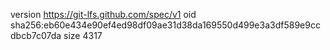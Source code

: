 version https://git-lfs.github.com/spec/v1
oid sha256:eb60e434e90ef4ed98df09ae31d38da169550d499e3a3df589e9ccdbcb7c07da
size 4317
